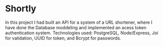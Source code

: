 # Shortly

In this project I had built an API for a system of a URL shortener, where I have done the Database moddeling and implemented an acess token authentication system. Technologies used: PostgreSQL, Node/Express, Joi for validation, UUID for token, and Bcrypt for passwords.